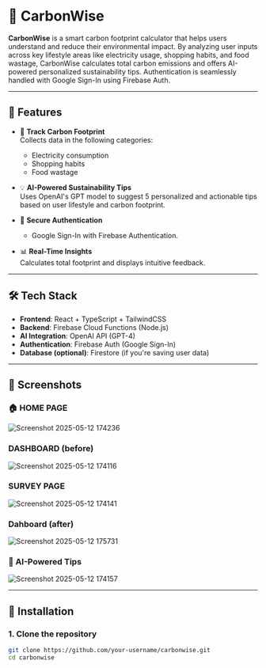 # 🌱 CarbonWise

**CarbonWise** is a smart carbon footprint calculator that helps users understand and reduce their environmental impact. By analyzing user inputs across key lifestyle areas like electricity usage, shopping habits, and food wastage, CarbonWise calculates total carbon emissions and offers AI-powered personalized sustainability tips. Authentication is seamlessly handled with Google Sign-In using Firebase Auth.

---

## 🚀 Features

- 🔌 **Track Carbon Footprint**  
  Collects data in the following categories:
  - Electricity consumption
  - Shopping habits
  - Food wastage

- 💡 **AI-Powered Sustainability Tips**  
  Uses OpenAI's GPT model to suggest 5 personalized and actionable tips based on user lifestyle and carbon footprint.

- 🔐 **Secure Authentication**  
  - Google Sign-In with Firebase Authentication.

- 📊 **Real-Time Insights**  
  Calculates total footprint and displays intuitive feedback.

---

## 🛠 Tech Stack

- **Frontend**: React + TypeScript + TailwindCSS  
- **Backend**: Firebase Cloud Functions (Node.js)  
- **AI Integration**: OpenAI API (GPT-4)  
- **Authentication**: Firebase Auth (Google Sign-In)    
- **Database (optional)**: Firestore (if you're saving user data)

---
## 📸 Screenshots

### 🏠 HOME PAGE
![Screenshot 2025-05-12 174236](https://github.com/user-attachments/assets/f81348f1-9328-434d-a5b5-67842f70dcee)

### DASHBOARD (before)
![Screenshot 2025-05-12 174116](https://github.com/user-attachments/assets/bcc07ed9-5ea6-4ce7-b600-50232abaf9f0)

### SURVEY PAGE
![Screenshot 2025-05-12 174141](https://github.com/user-attachments/assets/fbdf5514-b4c3-458b-a6f7-eed092a88c65)

### Dahboard (after)
![Screenshot 2025-05-12 175731](https://github.com/user-attachments/assets/87432dcb-d49b-42fc-be6c-829fdecc2d38)

### 🌱 AI-Powered Tips
![Screenshot 2025-05-12 174157](https://github.com/user-attachments/assets/af4ea636-8765-4f25-b497-a0d12c10b320)

----

## 🔧 Installation

### 1. Clone the repository

```bash
git clone https://github.com/your-username/carbonwise.git
cd carbonwise
